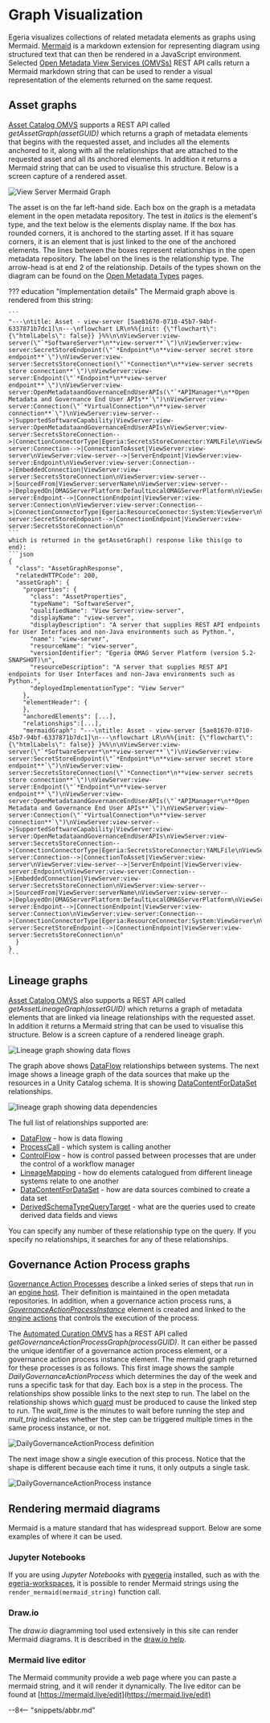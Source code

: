 <!-- SPDX-License-Identifier: CC-BY-4.0 -->
<!-- Copyright Contributors to the Egeria project. -->

# Graph Visualization

Egeria visualizes collections of related metadata elements as graphs using Mermaid.
[Mermaid](https://mermaid.js.org/) is a markdown extension for representing diagram using structured text that can then be rendered in a JavaScript environment.  Selected [Open Metadata View Services (OMVSs)](/services/omvs) REST API calls return a Mermaid markdown string that can be used to render a visual representation of the elements returned on the same request.  

## Asset graphs

[Asset Catalog OMVS](/services/omvs/asset-catalog/overview) supports a REST API called *getAssetGraph(assetGUID)* which returns a graph of metadata elements that begins with the requested asset, and includes all the elements anchored to it, along with all the relationships that are attached to the requested asset and all its anchored elements.  In addition it returns a Mermaid string that can be used to visualise this structure.  Below is a screen capture of a rendered asset.

![View Server Mermaid Graph](view-server-mermaid-graph.png)

The asset is on the far left-hand side. Each box on the graph is a metadata element in the open metadata repository.  The test in *italics* is the element's type, and the text below is the elements display name. If the box has rounded corners, it is anchored to the starting asset.  If it has square corners, it is an element that is just linked to the one of the anchored elements.  The lines between the boxes represent relationships in the open metadata repository.  The label on the lines is the relationship type.  The arrow-head is at end 2 of the relationship.  Details of the types shown on the diagram can be found on the [Open Metadata Types](/types) pages.

??? education "Implementation details"
    The Mermaid graph above is rendered from this string:

    ```
    "---\ntitle: Asset - view-server [5ae81670-0710-45b7-94bf-6337871b7dc1]\n---\nflowchart LR\n%%{init: {\"flowchart\": {\"htmlLabels\": false}} }%%\n\nViewServer:view-server(\"`*SoftwareServer*\n**view-server**`\")\nViewServer:view-server:SecretStoreEndpoint(\"`*Endpoint*\n**view-server secret store endpoint**`\")\nViewServer:view-server:SecretsStoreConnection(\"`*Connection*\n**view-server secrets store connection**`\")\nViewServer:view-server:Endpoint(\"`*Endpoint*\n**view-server endpoint**`\")\nViewServer:view-server:OpenMetadataandGovernanceEndUserAPIs(\"`*APIManager*\n**Open Metadata and Governance End User APIs**`\")\nViewServer:view-server:Connection(\"`*VirtualConnection*\n**view-server connection**`\")\nViewServer:view-server-->|SupportedSoftwareCapability|ViewServer:view-server:OpenMetadataandGovernanceEndUserAPIs\nViewServer:view-server:SecretsStoreConnection-->|ConnectionConnectorType|Egeria:SecretsStoreConnector:YAMLFile\nViewServer:view-server:Connection-->|ConnectionToAsset|ViewServer:view-server\nViewServer:view-server-->|ServerEndpoint|ViewServer:view-server:Endpoint\nViewServer:view-server:Connection-->|EmbeddedConnection|ViewServer:view-server:SecretsStoreConnection\nViewServer:view-server-->|SourcedFrom|ViewServer:serverName\nViewServer:view-server-->|DeployedOn|OMAGServerPlatform:DefaultLocalOMAGServerPlatform\nViewServer:view-server:Endpoint-->|ConnectionEndpoint|ViewServer:view-server:Connection\nViewServer:view-server:Connection-->|ConnectionConnectorType|Egeria:ResourceConnector:System:ViewServer\nViewServer:view-server:SecretStoreEndpoint-->|ConnectionEndpoint|ViewServer:view-server:SecretsStoreConnection\n"
    ```
    which is returned in the getAssetGraph() response like this(go to end):
    ```json
    {
      "class": "AssetGraphResponse",
      "relatedHTTPCode": 200,
      "assetGraph": {
        "properties": {
          "class": "AssetProperties",
          "typeName": "SoftwareServer",
          "qualifiedName": "View Server:view-server",
          "displayName": "view-server",
          "displayDescription": "A server that supplies REST API endpoints for User Interfaces and non-Java environments such as Python.",
          "name": "view-server",
          "resourceName": "view-server",
          "versionIdentifier": "Egeria OMAG Server Platform (version 5.2-SNAPSHOT)\n",
          "resourceDescription": "A server that supplies REST API endpoints for User Interfaces and non-Java environments such as Python.",
          "deployedImplementationType": "View Server"
        },
        "elementHeader": {
        },
        "anchoredElements": [...],
        "relationships":[...],
        "mermaidGraph": "---\ntitle: Asset - view-server [5ae81670-0710-45b7-94bf-6337871b7dc1]\n---\nflowchart LR\n%%{init: {\"flowchart\": {\"htmlLabels\": false}} }%%\n\nViewServer:view-server(\"`*SoftwareServer*\n**view-server**`\")\nViewServer:view-server:SecretStoreEndpoint(\"`*Endpoint*\n**view-server secret store endpoint**`\")\nViewServer:view-server:SecretsStoreConnection(\"`*Connection*\n**view-server secrets store connection**`\")\nViewServer:view-server:Endpoint(\"`*Endpoint*\n**view-server endpoint**`\")\nViewServer:view-server:OpenMetadataandGovernanceEndUserAPIs(\"`*APIManager*\n**Open Metadata and Governance End User APIs**`\")\nViewServer:view-server:Connection(\"`*VirtualConnection*\n**view-server connection**`\")\nViewServer:view-server-->|SupportedSoftwareCapability|ViewServer:view-server:OpenMetadataandGovernanceEndUserAPIs\nViewServer:view-server:SecretsStoreConnection-->|ConnectionConnectorType|Egeria:SecretsStoreConnector:YAMLFile\nViewServer:view-server:Connection-->|ConnectionToAsset|ViewServer:view-server\nViewServer:view-server-->|ServerEndpoint|ViewServer:view-server:Endpoint\nViewServer:view-server:Connection-->|EmbeddedConnection|ViewServer:view-server:SecretsStoreConnection\nViewServer:view-server-->|SourcedFrom|ViewServer:serverName\nViewServer:view-server-->|DeployedOn|OMAGServerPlatform:DefaultLocalOMAGServerPlatform\nViewServer:view-server:Endpoint-->|ConnectionEndpoint|ViewServer:view-server:Connection\nViewServer:view-server:Connection-->|ConnectionConnectorType|Egeria:ResourceConnector:System:ViewServer\nViewServer:view-server:SecretStoreEndpoint-->|ConnectionEndpoint|ViewServer:view-server:SecretsStoreConnection\n"
      }
    }
    ```


## Lineage graphs

[Asset Catalog OMVS](/services/omvs/asset-catalog/overview) also supports a REST API called *getAssetLineageGraph(assetGUID)* which returns a graph of metadata elements that are linked via lineage relationships with the requested asset.  In addition it returns a Mermaid string that can be used to visualise this structure.  Below is a screen capture of a rendered lineage graph.

![Lineage graph showing data flows](lineage-graph-coco-sus.png)

The graph above shows [DataFlow](/types/7/0750-Data-Passing) relationships between systems.  The next image shows a lineage graph of the data sources that make up the resources in a Unity Catalog schema.  It is showing [DataContentForDataSet](/types/2/0210-Data-Stores) relationships.

![lineage graph showing data dependencies](lineage-graph-unity-default.png)

The full list of relationships supported are:

* [DataFlow](/types/7/0750-Data-Passing) - how is data flowing
* [ProcessCall](/types/7/0750-Data-Passing) - which system is calling another
* [ControlFlow](/types/7/0750-Data-Passing) - how is control passed between processes that are under the control of a workflow manager
* [LineageMapping](/types/7/0770-Lineage_Mapping) - how do elements catalogued from different lineage systems relate to one another
* [DataContentForDataSet](/types/2/0210-Data-Stores) - how are data sources combined to create a data set
* [DerivedSchemaTypeQueryTarget](/types/5/0512-Derived-Schema-Elements) - what are the queries used to create derived data fields and views

You can specify any number of these relationship type on the query.  If you specify no relationships, it searches for any of these relationships.

## Governance Action Process graphs

[Governance Action Processes](/concepts/governance-action-process) describe a linked series of steps that run in an [engine host](/concepts/engine-host).  Their definition is maintained in the open metadata repositories.  In addition, when a governance action process runs, a [*GovernanceActionProcessInstance*](/types/4/0462-Governance-Action-Processes) element is created and linked to the [engine actions](/concepts/engine-action) that controls the execution of the process.

The [Automated Curation OMVS](/services/omvs/automated-curation/overview) has a REST API called *getGovernanceActionProcessGraph(processGUID)*.  It can either be passed the unique identifier of a governance action process element, or a governance action process instance element.  The mermaid graph returned for these processes is as follows.  This first image shows the sample *DailyGovernanceActionProcess* which determines the day of the week and runs a specific task for that day.  Each box is a step in the process.  The relationships show possible links to the next step to run.  The label on the relationship shows which [guard](/concepts/guard) must be produced to cause the linked step to run.  The *wait_time* is the minutes to wait before running the step and *mult_trig* indicates whether the step can be triggered multiple times in the same process instance, or not.

![DailyGovernanceActionProcess definition](daily-governance-action-process-definition.png)

The next image show a single execution of this process.  Notice that the shape is different because each time it runs, it only outputs a single task.

![DailyGovernanceActionProcess instance](daily-governance-action-process-instance.png)

## Rendering mermaid diagrams

Mermaid is a mature standard that has widespread support.  Below are some examples of where it can be used.

### Jupyter Notebooks

If you are using *Jupyter Notebooks* with [pyegeria](user-interfaces/python-widgets/overview/#installation) installed, such as with the [egeria-workspaces](https://github.com/odpi/egeria-workspaces), it is possible to render Mermaid strings using the `render_mermaid(mermaid_string)` function call.

### Draw.io

The *draw.io* diagramming tool used extensively in this site can render Mermaid diagrams.  It is described in the [draw.io help](https://www.drawio.com/blog/mermaid-diagrams).

### Mermaid live editor

The Mermaid community provide a web page where you can paste a mermaid string, and it will render it dynamically.  The live editor can be found at [https://mermaid.live/edit](https://mermaid.live/edit)

--8<-- "snippets/abbr.md"